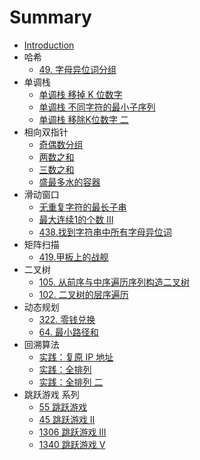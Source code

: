 # Summary

* [Introduction](README.md)
* 哈希
    * [49. 字母异位词分组](hash/49.md)
* 单调栈
    * [单调栈 移掉 K 位数字](stack/removeKdigits.md)
    * [单调栈 不同字符的最小子序列](stack/smallestSubsequence.md)
    * [单调栈 移除K位数字 二](stack/removeKdigits2.md)
* 相向双指针
    * [奇偶数分组](opposite_double_pointer/odd_even_number_group.md)
    * [两数之和](opposite_double_pointer/two_sum.md)
    * [三数之和](opposite_double_pointer/three_sum.md)
    * [盛最多水的容器](opposite_double_pointer/container-with-most-water.md)
* 滑动窗口
    * [无重复字符的最长子串](sliding_window/longest-substring-without-repeating-characters.md)
    * [最大连续1的个数 III](sliding_window/max-consecutive-ones-iii.md)
    * [438.找到字符串中所有字母异位词](sliding_window/438.md)
* 矩阵扫描
    * [419.甲板上的战舰](matrix_scan/419.md)
* 二叉树
     * [105. 从前序与中序遍历序列构造二叉树](binary_tree/105.md)
     * [102. 二叉树的层序遍历](binary_tree/102.md)
* 动态规划
    * [322. 零钱兑换](dynamic_programming/322.md)
    * [64. 最小路径和](dynamic_programming/64.md)
* 回溯算法
    * [实践：复原 IP 地址](backtracking/leetcode_restoreIpAddresses.md)
    * [实践：全排列](backtracking/leetcode_permute.md)
    * [实践：全排列 二](backtracking/leetcode_permute_unique.md)
* 跳跃游戏 系列
    * [55 跳跃游戏](jumpgame/55.md)
    * [45 跳跃游戏 II](jumpgame/45.md)
    * [1306 跳跃游戏 III](jumpgame/1306.md)
    * [1340 跳跃游戏 V](jumpgame/1340.md)
